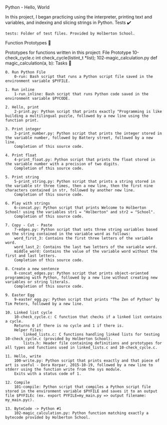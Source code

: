 Python - Hello, World

In this project, I began practicing using the interpreter, printing text and variables, and indexing and slicing strings in Python.
Tests ✔️

    tests: Folder of test files. Provided by Holberton School.

Function Prototypes 💾

Prototypes for functions written in this project:
File 	Prototype
10-check_cycle.c 	int check_cycle(listint_t *list);
102-magic_calculation.py 	def magic_calculation(a, b):
Tasks 📃

    0. Run Python File
        0-run: Bash script that runs a Python script file saved in the environment variable $PYFILE.

    1. Run inline
        1-run_inline: Bash script that runs Python code saved in the environment variable $PYCODE.

    2. Hello, print
        2-print.py: Python script that prints exactly "Programming is like building a multilingual puzzle, followed by a new line using the function print.

    3. Print integer
        3-print_number.py: Python script that prints the integer stored in the variable number, followed by Battery street, followed by a new line.
        Completion of this source code.

    4. Print float
        4-print_float.py: Python script that prints the float stored in the variable number with a precision of two digits.
        Completion of this source code.

    5. Print string
        5-print_string.py: Python script that prints a string stored in the variable str three times, then a new line, then the first nine characters contained in str, followed by another new line.
        Completion of this source code.

    6. Play with strings
        6-concat.py: Python script that prints Welcome to Holberton School! using the variables str1 = "Holberton" and str2 = "School".
        Completion of this source code.

    7. Copy - Cut - Paste
        7-edges.py: Python script that sets three string variables based on the string contained in the variable word as follows:
        word_first_3: Contains the first three letters of the variable word.
        word_last_2: Contains the last two letters of the variable word.
        middle_word: Contains the value of the variable word without the first and last letters.
        Completion of this source code.

    8. Create a new sentence
        8-concat_edges.py: Python script that prints object-oriented programming with Python, followed by a new line without creating new variables or string literals.
        Completion of this source code.

    9. Easter Egg
        9-easter_egg.py: Python script that prints "The Zen of Python" by Tim Peters, followed by a new line.

    10. Linked list cycle
        10-check_cycle.c: C function that checks if a linked list contains a cycle.
        Returns 0 if there is no cycle and 1 if there is.
        Helper files:
            linked_lists.c: C functions handling linked lists for testing 10-check_cycle.c (provided by Holberton School).
            lists.h: Header file containing definitions and prototypes for all types and functions used in linked_lists.c and 10-check_cycle.c.

    11. Hello, write
        100-write.py: Python script that prints exactly and that piece of art is useful - Dora Korpar, 2015-10-19, followed by a new line to stderr using the function write from the sys module.
        Exits with a status code of 1.

    12. Compile
        101-compile: Python script that compiles a Python script file stored in the environment variable $PYFILE and saves it to an output file $PYFILEc (ex. export PYFILE=my_main.py => output filename: my_main.pyc).

    13. ByteCode -> Python #1
        102-magic_calculation.py: Python function matching exactly a bytecode provided by Holberton School.
